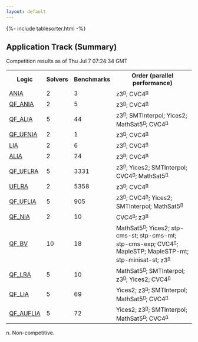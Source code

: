 ```yaml
---
layout: default
---
```

{%- include tablesorter.html -%}

## Application Track (Summary)
Competition results as of Thu Jul 7 07:24:34 GMT

<table>
<tr>
<th>Logic</th>
<th>Solvers</th>
<th>Benchmarks</th>
<th>Order (parallel performance)</th>
</tr>
<tr><td rowspan="2"><a href="ANIA-app.html">ANIA</a>
</td><td rowspan="2">2</td><td rowspan="2">3</td>
<td><span class="non-competing-grey">z3<sup><a href="#fn">n</a></sup></span>; <span class="non-competing-grey">CVC4<sup><a href="#fn">n</a></sup></span>
</td>
</tr>
<tr>
</tr>
<tr><td rowspan="2"><a href="QF_ANIA-app.html">QF_ANIA</a>
</td><td rowspan="2">2</td><td rowspan="2">5</td>
<td><span class="non-competing-grey">z3<sup><a href="#fn">n</a></sup></span>; <span class="non-competing-grey">CVC4<sup><a href="#fn">n</a></sup></span>
</td>
</tr>
<tr>
</tr>
<tr><td rowspan="2"><a href="QF_ALIA-app.html">QF_ALIA</a>
</td><td rowspan="2">5</td><td rowspan="2">44</td>
<td><span class="non-competing-grey">z3<sup><a href="#fn">n</a></sup></span>; SMTInterpol; Yices2; <span class="non-competing-grey">MathSat5<sup><a href="#fn">n</a></sup></span>; <span class="non-competing-grey">CVC4<sup><a href="#fn">n</a></sup></span>
</td>
</tr>
<tr>
</tr>
<tr><td rowspan="2"><a href="QF_UFNIA-app.html">QF_UFNIA</a>
</td><td rowspan="2">2</td><td rowspan="2">1</td>
<td><span class="non-competing-grey">z3<sup><a href="#fn">n</a></sup></span>; <span class="non-competing-grey">CVC4<sup><a href="#fn">n</a></sup></span>
</td>
</tr>
<tr>
</tr>
<tr><td rowspan="2"><a href="LIA-app.html">LIA</a>
</td><td rowspan="2">2</td><td rowspan="2">6</td>
<td><span class="non-competing-grey">z3<sup><a href="#fn">n</a></sup></span>; <span class="non-competing-grey">CVC4<sup><a href="#fn">n</a></sup></span>
</td>
</tr>
<tr>
</tr>
<tr><td rowspan="2"><a href="ALIA-app.html">ALIA</a>
</td><td rowspan="2">2</td><td rowspan="2">24</td>
<td><span class="non-competing-grey">z3<sup><a href="#fn">n</a></sup></span>; <span class="non-competing-grey">CVC4<sup><a href="#fn">n</a></sup></span>
</td>
</tr>
<tr>
</tr>
<tr><td rowspan="2"><a href="QF_UFLRA-app.html">QF_UFLRA</a>
</td><td rowspan="2">5</td><td rowspan="2">3331</td>
<td><span class="non-competing-grey">z3<sup><a href="#fn">n</a></sup></span>; Yices2; SMTInterpol; <span class="non-competing-grey">CVC4<sup><a href="#fn">n</a></sup></span>; <span class="non-competing-grey">MathSat5<sup><a href="#fn">n</a></sup></span>
</td>
</tr>
<tr>
</tr>
<tr><td rowspan="2"><a href="UFLRA-app.html">UFLRA</a>
</td><td rowspan="2">2</td><td rowspan="2">5358</td>
<td><span class="non-competing-grey">z3<sup><a href="#fn">n</a></sup></span>; <span class="non-competing-grey">CVC4<sup><a href="#fn">n</a></sup></span>
</td>
</tr>
<tr>
</tr>
<tr><td rowspan="2"><a href="QF_UFLIA-app.html">QF_UFLIA</a>
</td><td rowspan="2">5</td><td rowspan="2">905</td>
<td><span class="non-competing-grey">z3<sup><a href="#fn">n</a></sup></span>; <span class="non-competing-grey">CVC4<sup><a href="#fn">n</a></sup></span>; Yices2; SMTInterpol; <span class="non-competing-grey">MathSat5<sup><a href="#fn">n</a></sup></span>
</td>
</tr>
<tr>
</tr>
<tr><td rowspan="2"><a href="QF_NIA-app.html">QF_NIA</a>
</td><td rowspan="2">2</td><td rowspan="2">10</td>
<td><span class="non-competing-grey">CVC4<sup><a href="#fn">n</a></sup></span>; <span class="non-competing-grey">z3<sup><a href="#fn">n</a></sup></span>
</td>
</tr>
<tr>
</tr>
<tr><td rowspan="2"><a href="QF_BV-app.html">QF_BV</a>
</td><td rowspan="2">10</td><td rowspan="2">18</td>
<td><span class="non-competing-grey">MathSat5<sup><a href="#fn">n</a></sup></span>; Yices2; stp-cms-st; stp-cms-mt; stp-cms-exp; <span class="non-competing-grey">CVC4<sup><a href="#fn">n</a></sup></span>; MapleSTP; MapleSTP-mt; stp-minisat-st; <span class="non-competing-grey">z3<sup><a href="#fn">n</a></sup></span>
</td>
</tr>
<tr>
</tr>
<tr><td rowspan="2"><a href="QF_LRA-app.html">QF_LRA</a>
</td><td rowspan="2">5</td><td rowspan="2">10</td>
<td><span class="non-competing-grey">MathSat5<sup><a href="#fn">n</a></sup></span>; SMTInterpol; <span class="non-competing-grey">z3<sup><a href="#fn">n</a></sup></span>; Yices2; <span class="non-competing-grey">CVC4<sup><a href="#fn">n</a></sup></span>
</td>
</tr>
<tr>
</tr>
<tr><td rowspan="2"><a href="QF_LIA-app.html">QF_LIA</a>
</td><td rowspan="2">5</td><td rowspan="2">69</td>
<td>Yices2; <span class="non-competing-grey">z3<sup><a href="#fn">n</a></sup></span>; SMTInterpol; <span class="non-competing-grey">MathSat5<sup><a href="#fn">n</a></sup></span>; <span class="non-competing-grey">CVC4<sup><a href="#fn">n</a></sup></span>
</td>
</tr>
<tr>
</tr>
<tr><td rowspan="2"><a href="QF_AUFLIA-app.html">QF_AUFLIA</a>
</td><td rowspan="2">5</td><td rowspan="2">72</td>
<td>Yices2; <span class="non-competing-grey">z3<sup><a href="#fn">n</a></sup></span>; SMTInterpol; <span class="non-competing-grey">MathSat5<sup><a href="#fn">n</a></sup></span>; <span class="non-competing-grey">CVC4<sup><a href="#fn">n</a></sup></span>
</td>
</tr>
<tr>
</tr>
</table><span id="fn"> n. Non-competitive.</span>



